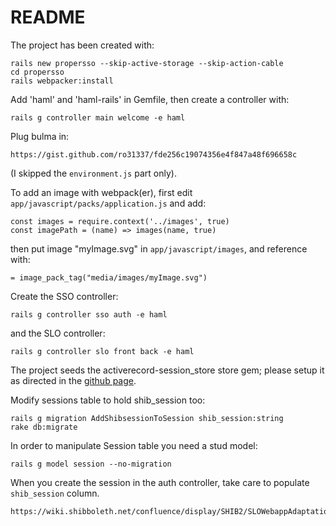 # README

The project has been created with:

    rails new propersso --skip-active-storage --skip-action-cable
    cd propersso
    rails webpacker:install

Add 'haml' and 'haml-rails' in Gemfile, then create a controller with:

    rails g controller main welcome -e haml
    
Plug bulma in:

    https://gist.github.com/ro31337/fde256c19074356e4f847a48f696658c

(I skipped the `environment.js` part only).

To add an image with webpack(er), first edit `app/javascript/packs/application.js` and add:

    const images = require.context('../images', true)
    const imagePath = (name) => images(name, true)

then put image "myImage.svg" in `app/javascript/images`, and reference with:

    = image_pack_tag("media/images/myImage.svg")
    
Create the SSO controller:

    rails g controller sso auth -e haml
    
and the SLO controller:    
    
    rails g controller slo front back -e haml
    
The project seeds the activerecord-session_store store gem; please setup it as directed in the 
[github page](https://github.com/rails/activerecord-session_store).

Modify sessions table to hold shib_session too:

    rails g migration AddShibsessionToSession shib_session:string
    rake db:migrate

In order to manipulate Session table you need a stud model:

    rails g model session --no-migration
    
When you create the session in the auth controller, take care to populate 
```shib_session``` column.
    
    
    https://wiki.shibboleth.net/confluence/display/SHIB2/SLOWebappAdaptation
        
    
